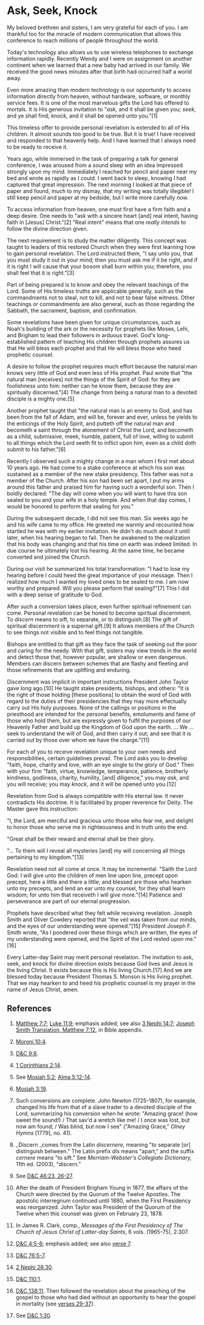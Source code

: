 # Ask, Seek, Knock

My beloved brethren and sisters, I am very grateful for each of you. I am
thankful too for the miracle of modern communication that allows this
conference to reach millions of people throughout the world.

Today's technology also allows us to use wireless telephones to exchange
information rapidly. Recently Wendy and I were on assignment on another
continent when we learned that a new baby had arrived in our family. We
received the good news minutes after that birth had occurred half a world
away.

Even more amazing than modern technology is our opportunity to access
information directly from heaven, without hardware, software, or monthly
service fees. It is one of the most marvelous gifts the Lord has offered to
mortals. It is His generous invitation to "_ask,_ and it shall be given you;
_seek,_ and ye shall find; _knock,_ and it shall be opened unto you."[1]

This timeless offer to provide personal revelation is extended to all of His
children. It almost sounds too good to be true. But it is true! I have
received and responded to that heavenly help. And I have learned that I always
need to be ready to receive it.

Years ago, while immersed in the task of preparing a talk for general
conference, I was aroused from a sound sleep with an idea impressed strongly
upon my mind. Immediately I reached for pencil and paper near my bed and wrote
as rapidly as I could. I went back to sleep, knowing I had captured that great
impression. The next morning I looked at that piece of paper and found, much
to my dismay, that my writing was totally illegible! I still keep pencil and
paper at my bedside, but I write more carefully now.

To access information from heaven, one must first have a firm faith and a deep
desire. One needs to "ask with a sincere heart [and] real intent, having faith
in [Jesus] Christ."[2] "Real intent" means that one _really intends_ to follow
the divine direction given.

The next requirement is to study the matter diligently. This concept was
taught to leaders of this restored Church when they were first learning how to
gain personal revelation. The Lord instructed them, "I say unto you, that you
must study it out in your mind; then you must ask me if it be right, and if it
is right I will cause that your bosom shall burn within you; therefore, you
shall feel that it is right."[3]

Part of being prepared is to know and obey the relevant teachings of the Lord.
Some of His timeless truths are applicable generally, such as the commandments
not to steal, not to kill, and not to bear false witness. Other teachings or
commandments are also general, such as those regarding the Sabbath, the
sacrament, baptism, and confirmation.

Some revelations have been given for unique circumstances, such as Noah's
building of the ark or the necessity for prophets like Moses, Lehi, and
Brigham to lead their followers in arduous travel. God's long-established
pattern of teaching His children through prophets assures us that He will
bless each prophet and that He will bless those who heed prophetic counsel.

A desire to follow the prophet requires much effort because the natural man
knows very little of God and even less of His prophet. Paul wrote that "the
natural man [receives] not the things of the Spirit of God: for they are
foolishness unto him: neither can he know them, because they are spiritually
discerned."[4] The change from being a natural man to a devoted disciple is a
mighty one.[5]

Another prophet taught that "the natural man is an enemy to God, and has been
from the fall of Adam, and will be, forever and ever, unless he yields to the
enticings of the Holy Spirit, and putteth off the natural man and becometh a
saint through the atonement of Christ the Lord, and becometh as a child,
submissive, meek, humble, patient, full of love, willing to submit to all
things which the Lord seeth fit to inflict upon him, even as a child doth
submit to his father."[6]

Recently I observed such a mighty change in a man whom I first met about 10
years ago. He had come to a stake conference at which his son was sustained as
a member of the new stake presidency. This father was not a member of the
Church. After his son had been set apart, I put my arms around this father and
praised him for having such a wonderful son. Then I boldly declared: "The day
will come when you will want to have this son sealed to you and your wife in a
holy temple. And when that day comes, I would be honored to perform that
sealing for you."

During the subsequent decade, I did not see this man. Six weeks ago he and his
wife came to my office. He greeted me warmly and recounted how startled he was
with my earlier invitation. He didn't do much about it until later, when his
hearing began to fail. Then he awakened to the realization that his body was
changing and that his time on earth was indeed limited. In due course he
ultimately lost his hearing. At the same time, he became converted and joined
the Church.

During our visit he summarized his total transformation: "I had to lose my
hearing before I could heed the great importance of your message. Then I
realized how much I wanted my loved ones to be sealed to me. I am now worthy
and prepared. Will you please perform that sealing?"[7] This I did with a deep
sense of gratitude to God.

After such a conversion takes place, even further spiritual refinement can
come. Personal revelation can be honed to become spiritual discernment. To
_discern_ means to sift, to separate, or to distinguish.[8] The gift of
spiritual discernment is a supernal gift.[9] It allows members of the Church
to see things not visible and to feel things not tangible.

Bishops are entitled to that gift as they face the task of seeking out the
poor and caring for the needy. With that gift, sisters may view trends in the
world and detect those that, however popular, are shallow or even dangerous.
Members can discern between schemes that are flashy and fleeting and those
refinements that are uplifting and enduring.

Discernment was implicit in important instructions President John Taylor gave
long ago.[10] He taught stake presidents, bishops, and others: "It is the
right of those holding [these positions] to obtain the word of God with regard
to the duties of their presidencies that they may more effectually carry out
His holy purposes. None of the callings or positions in the priesthood are
intended for the personal benefits, emoluments and fame of those who hold
them, but are expressly given to fulfil the purposes of our Heavenly Father
and build up the Kingdom of God upon the earth. ... We ... seek to understand the
will of God, and then carry it out; and see that it is carried out by those
over whom we have the charge."[11]

For each of you to receive revelation unique to your own needs and
responsibilities, certain guidelines prevail. The Lord asks you to develop
"faith, hope, charity and love, with an eye single to the glory of God." Then
with your firm "faith, virtue, knowledge, temperance, patience, brotherly
kindness, godliness, charity, humility, [and] diligence," you may _ask,_ and
you will receive; you may _knock,_ and it will be opened unto you.[12]

Revelation from God is always compatible with His eternal law. It never
contradicts His doctrine. It is facilitated by proper reverence for Deity. The
Master gave this instruction:

"I, the Lord, am merciful and gracious unto those who fear me, and delight to
honor those who serve me in righteousness and in truth unto the end.

"Great shall be their reward and eternal shall be their glory.

"... To them will I reveal all mysteries [and] my will concerning all things
pertaining to my kingdom."[13]

Revelation need not all come at once. It may be incremental. "Saith the Lord
God: I will give unto the children of men line upon line, precept upon
precept, here a little and there a little; and blessed are those who hearken
unto my precepts, and lend an ear unto my counsel, for they shall learn
wisdom; for unto him that receiveth I will give more."[14] Patience and
perseverance are part of our eternal progression.

Prophets have described what they felt while receiving revelation. Joseph
Smith and Oliver Cowdery reported that "the veil was taken from our minds, and
the eyes of our understanding were opened."[15] President Joseph F. Smith
wrote, "As I pondered over these things which are written, the eyes of my
understanding were opened, and the Spirit of the Lord rested upon me."[16]

Every Latter-day Saint may merit personal revelation. The invitation to ask,
seek, and knock for divine direction exists because God lives and Jesus is the
living Christ. It exists because this is His living Church.[17] And we are
blessed today because President Thomas S. Monson is His living prophet. That
we may hearken to and heed his prophetic counsel is my prayer in the name of
Jesus Christ, amen.

## References

  1. [Matthew 7:7](https://www.lds.org/scriptures/nt/matt/7.7?lang=eng#6); [Luke 11:9](https://www.lds.org/scriptures/nt/luke/11.9?lang=eng#8); emphasis added; see also [3 Nephi 14:7](https://www.lds.org/scriptures/bofm/3-ne/14.7?lang=eng#6); [Joseph Smith Translation, Matthew 7:12](https://www.lds.org/scriptures/jst-matt/matt-7-12-17?lang=eng), in Bible appendix.

  2. [Moroni 10:4](https://www.lds.org/scriptures/bofm/moro/10.4?lang=eng#3).

  3. [D&amp;C 9:8](https://www.lds.org/scriptures/dc-testament/dc/9.8?lang=eng#7).

  4. [1 Corinthians 2:14](https://www.lds.org/scriptures/nt/1-cor/2.14?lang=eng#13).

  5. See [Mosiah 5:2](https://www.lds.org/scriptures/bofm/mosiah/5.2?lang=eng#1); [Alma 5:12-14](https://www.lds.org/scriptures/bofm/alma/5.12-14?lang=eng#11).

  6. [Mosiah 3:19](https://www.lds.org/scriptures/bofm/mosiah/3.19?lang=eng#18).

  7. Such conversions are complete. John Newton (1725-1807), for example, changed his life from that of a slave trader to a devoted disciple of the Lord, summarizing his conversion when he wrote: "Amazing grace! (how sweet the sound!) / That sav'd a wretch like me! / I once was lost, but now am found; / Was blind, but now I see" ("Amazing Grace," _Olney Hymns_ [1779], no. 41).

  8. _Discern _comes from the Latin _discernere,_ meaning "to separate [or] distinguish between." The Latin prefix _dis_ means "apart," and the suffix _cernere_ means "to sift." See _Merriam-Webster's Collegiate Dictionary,_ 11th ed. (2003), "discern."

  9. See [D&amp;C 46:23, 26-27](https://www.lds.org/scriptures/dc-testament/dc/46.23,26-27?lang=eng#22).

  10. After the death of President Brigham Young in 1877, the affairs of the Church were directed by the Quorum of the Twelve Apostles. The apostolic interregnum continued until 1880, when the First Presidency was reorganized. John Taylor was President of the Quorum of the Twelve when this counsel was given on February 23, 1878.

  11. In James R. Clark, comp., _Messages of the First Presidency of The Church of Jesus Christ of Latter-day Saints,_ 6 vols. (1965-75), 2:307.

  12. [D&amp;C 4:5-6](https://www.lds.org/scriptures/dc-testament/dc/4.5-6?lang=eng#4); emphasis added; see also [verse 7](https://www.lds.org/scriptures/dc-testament/dc/4.7?lang=eng#6).

  13. [D&amp;C 76:5-7](https://www.lds.org/scriptures/dc-testament/dc/76.5-7?lang=eng#4).

  14. [2 Nephi 28:30](https://www.lds.org/scriptures/bofm/2-ne/28.30?lang=eng#29).

  15. [D&amp;C 110:1](https://www.lds.org/scriptures/dc-testament/dc/110.1?lang=eng#0).

  16. [D&amp;C 138:11](https://www.lds.org/scriptures/dc-testament/dc/138.11?lang=eng#10). Then followed the revelation about the preaching of the gospel to those who had died without an opportunity to hear the gospel in mortality (see [verses 29-37](https://www.lds.org/scriptures/dc-testament/dc/138.29-37?lang=eng#28)).

  17. See [D&amp;C 1:30](https://www.lds.org/scriptures/dc-testament/dc/1.30?lang=eng#29).

